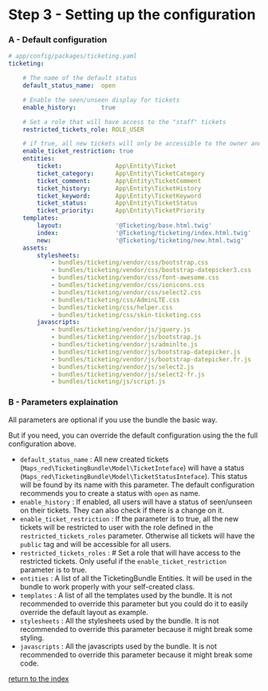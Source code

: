 Step 3 - Setting up the configuration
=====================================

### A - Default configuration

```yaml
# app/config/packages/ticketing.yaml
ticketing:

    # The name of the default status
    default_status_name:  open

    # Enable the seen/unseen display for tickets
    enable_history:       true

    # Set a role that will have access to the "staff" tickets
    restricted_tickets_role: ROLE_USER

    # if true, all new tickets will only be accessible to the owner and the restricted_ticket_role. If false, all new tickets will be public
    enable_ticket_restriction: true
    entities:
        ticket:               App\Entity\Ticket
        ticket_category:      App\Entity\TicketCategory
        ticket_comment:       App\Entity\TicketComment
        ticket_history:       App\Entity\TicketHistory
        ticket_keyword:       App\Entity\TicketKeyword
        ticket_status:        App\Entity\TicketStatus
        ticket_priority:      App\Entity\TicketPriority
    templates:
        layout:               '@Ticketing/base.html.twig'
        index:                '@Ticketing/ticketing/index.html.twig'
        new:                  '@Ticketing/ticketing/new.html.twig'
    assets:
        stylesheets:
            - bundles/ticketing/vendor/css/bootstrap.css
            - bundles/ticketing/vendor/css/bootstrap-datepicker3.css
            - bundles/ticketing/vendor/css/font-awesome.css
            - bundles/ticketing/vendor/css/ionicons.css
            - bundles/ticketing/vendor/css/select2.css
            - bundles/ticketing/css/AdminLTE.css
            - bundles/ticketing/css/helper.css
            - bundles/ticketing/css/skin-ticketing.css
        javascripts:
            - bundles/ticketing/vendor/js/jquery.js
            - bundles/ticketing/vendor/js/bootstrap.js
            - bundles/ticketing/vendor/js/adminlte.js
            - bundles/ticketing/vendor/js/bootstrap-datepicker.js
            - bundles/ticketing/vendor/js/bootstrap-datepicker.fr.js
            - bundles/ticketing/vendor/js/select2.js
            - bundles/ticketing/vendor/js/select2-fr.js
            - bundles/ticketing/js/script.js
```

### B - Parameters explaination

All parameters are optional if you use the bundle the basic way.

But if you need, you can override the default configuration using the the full configuration above.

* ``default_status_name`` : All new created tickets (``Maps_red\TicketingBundle\Model\TicketInteface``) will have a
status (``Maps_red\TicketingBundle\Model\TicketStatusInteface``). This status will be found by its name with this parameter.
The default configuration recommends you to create a status with ``open`` as name.
* ``enable_history`` : If enabled, all users will have a status of seen/unseen on their tickets. 
They can also check if there is a change on it.
* ``enable_ticket_restriction`` : If the parameter is to true, all the new tickets will be restricted to user with the 
role defined in the ``restricted_tickets_roles`` parameter. Otherwise all tickets will have the ``public`` tag and will 
be accessible for all users.
* ``restricted_tickets_roles`` :  # Set a role that will have access to the restricted tickets. Only useful if the 
``enable_ticket_restriction`` parameter is to true.
* ``entities`` : A list of all the TicketingBundle Entities. It will be used in the bundle to work properly with your 
self-created class.
* ``templates`` : A list of all the templates used by the bundle. It is not recommended to override this parameter but 
you could do it to easily override the default layout as example.  
* ``stylesheets`` : All the stylesheets used by the bundle. It is not recommended to override this parameter because
it might break some styling.
* ``javascripts`` : All the javascripts used by the bundle. It is not recommended to override this parameter because
it might break some code.


[return to the index](../README.md)